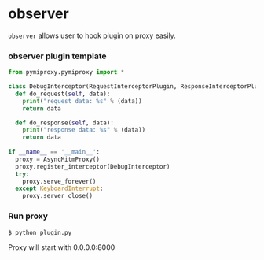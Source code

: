 observer
=======

`observer` allows user to hook plugin on proxy easily.

### observer plugin template

```python
from pymiproxy.pymiproxy import *

class DebugInterceptor(RequestInterceptorPlugin, ResponseInterceptorPlugin):
  def do_request(self, data):
    print("request data: %s" % (data))
    return data

  def do_response(self, data):
    print("response data: %s" % (data))
    return data
    
if __name__ == '__main__':
  proxy = AsyncMitmProxy()
  proxy.register_interceptor(DebugInterceptor)
  try:
    proxy.serve_forever()
  except KeyboardInterrupt:
    proxy.server_close()
```

### Run proxy
```bash
$ python plugin.py
```
Proxy will start with 0.0.0.0:8000

